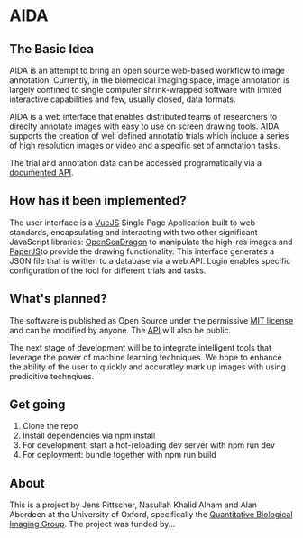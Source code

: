 # AIDA

## The Basic Idea

AIDA is an attempt to bring an open source web-based
workflow to image annotation. Currently, in the
biomedical imaging space, image annotation is largely
confined to single computer shrink-wrapped software with
limited interactive capabilities and few, usually
closed, data formats.

AIDA is a web interface that enables distributed teams
of researchers to direclty annotate images with easy
to use on screen drawing tools. AIDA supports the
creation of well defined annotatio trials which include
a series of high resolution images or video and a
specific set of annotation tasks.

The trial and annotation data can be accessed
programatically via a [documented API](https://alanaberdeen.github.io/AIDA/#/docs/api). 

## How has it been implemented?

The user interface is a [VueJS](https://vuejs.org/) Single Page Application
built to web standards, encapsulating and interacting with two other significant JavaScript libraries: [OpenSeaDragon](https://openseadragon.github.io/) 
to manipulate the high-res images and [PaperJS](http://paperjs.org/)to
provide the drawing functionality. This interface generates a JSON file that is written
to a database via a web API. Login enables specific
configuration of the tool for different trials
and tasks.

## What's planned?

The software is published as Open Source under the permissive [MIT license](https://github.com/alanaberdeen/AIDA/blob/master/LICENSE) and can be modified by anyone.
The [API](https://alanaberdeen.github.io/AIDA/#/docs/api) will also be public.

The next stage of development will be to integrate
intelligent tools that leverage the power of machine
learning techniques. We hope to enhance the ability
of the user to quickly and accuratley mark up images
with using predicitive technqiues.


## Get going 
1. Clone the repo
2. Install dependencies via npm install
3. For development: start a hot-reloading dev server with npm run dev
4. For deployment: bundle together with npm run build

## About

This is a project by Jens Rittscher, Nasullah Khalid
Alham and Alan Aberdeen at the University of Oxford,
specifically the [Quantitative Biological Imaging Group](http://www.ludwig.ox.ac.uk/jens-rittscher-group-page). The project was funded by...
